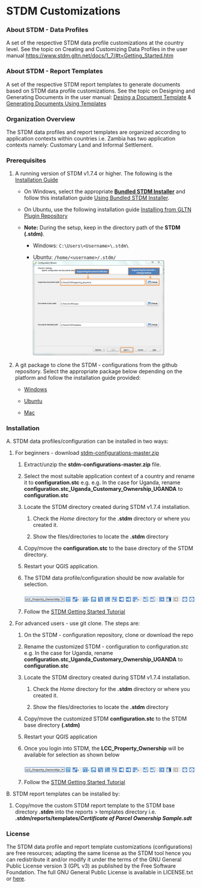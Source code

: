**STDM Customizations**
==============================

### About STDM - Data Profiles
A set of the respective STDM data profile customizations at the country level. See the topic on Creating and Customizing Data Profiles in the user manual https://www.stdm.gltn.net/docs/1_7/#t=Getting_Started.htm


### About STDM - Report Templates
A set of the respective STDM report templates to generate documents based on STDM data profile customizations. See the topic on Designing and Generating Documents in the user manual: [Desing a Document Template](https://www.stdm.gltn.net/docs/1_7/Designing_a_Document_Template.htm) & [Generating Documents Using Templates](https://www.stdm.gltn.net/docs/1_7/Generating_Documents_Using_Templates.htm)


### Organization Overview

The STDM data profiles and report templates are organized according to application contexts within countries i.e. Zambia has two application contexts namely: Customary Land  and Informal Settlement.

### Prerequisites

1. A running version of STDM v1.7.4 or higher. The following is the [Installation Guide](https://github.com/gltn/stdm)

	- On Windows, select the appropriate **[Bundled STDM Installer](https://www.stdm.gltn.net/docs/1_7/#t=usingbundledstdminstaller.htm)** and follow this installation guide [Using Bundled STDM Installer]( https://www.stdm.gltn.net/docs/1_7/#t=usingbundledstdminstaller.htm).

	- On Ubuntu, use the following installation guide [Installing from GLTN Plugin Repository](https://www.stdm.gltn.net/docs/1_7/#t=installingfromgltnpluginreposito.htm)

	- **Note:** During the setup, keep in the directory path of the **STDM (.stdm)**.

		- Windows: `C:\Users\<Username>\.stdm\`

		- Ubuntu: `/home/<username>/.stdm/`	
			<img width="350" alt="STDM directory" src="./images/readme/path_supporting_documents.png" />

2. A git package to clone the STDM - configurations from the github repository. Select the appropriate package below depending on the platform and follow the installation guide provided:

	- [Windows](https://www.atlassian.com/git/tutorials/install-git#windows)

	- [Ubuntu](https://www.atlassian.com/git/tutorials/install-git#linux)

	- [Mac](https://www.atlassian.com/git/tutorials/install-git#mac-os-x)


### Installation

A. STDM data profiles/configuration can be installed in two ways:

1. For beginners - download [stdm-configurations-master.zip](https://github.com/gltn/stdm-configurations/archive/master.zip)
	
	1. Extract/unzip the **stdm-configurations-master.zip** file.

	2. Select the most suitable application context of a country and rename it to **configuration.stc** e.g. e.g. In the case for Uganda, rename **configuration.stc_Uganda_Customary_Ownership_UGANDA** to **configuration.stc**

	3. Locate the STDM directory created during STDM v1.7.4 installation. 

		1. Check the _Home_ directory for the **.stdm** directory or where you created it.

		2. Show the files/directories to locate the **.stdm** directory 

	4. Copy/move the **configuration.stc** to the base directory of the STDM directory.

	5. Restart your QGIS application.

	6. The STDM data profile/configuration should be now available for selection.

		<img src="./images/readme/lcc_zambia_config.png" alt="configuration wizard icon" style="margin-top: 10px;" />

	7. Follow the [STDM Getting Started Tutorial](https://www.stdm.gltn.net/docs/1_7/#t=Getting_Started.htm)


2. For advanced users - use git clone. The steps are:
		
	1. On the STDM - configuration repository, clone or download the repo 

    2. Rename the customized STDM - configuration to configuration.stc e.g. In the case for Uganda, rename **configuration.stc_Uganda_Customary_Ownership_UGANDA** to **configuration.stc**

    3. Locate the STDM directory created during STDM v1.7.4 installation. 

		1. Check the _Home_ directory for the **.stdm** directory or where you created it.

		2. Show the files/directories to locate the **.stdm** directory 

    4. Copy/move the customized STDM **configuration.stc** to the STDM base directory **(.stdm)**

	5. Restart your QGIS application

	6. Once you login into STDM, the **LCC_Property_Ownership** will be available for selection as shown below

		<img src="./images/readme/lcc_zambia_config.png" alt="configuration wizard icon" style="margin-top: 10px;" />

	7. Follow the [STDM Getting Started Tutorial](https://www.stdm.gltn.net/docs/1_7/#t=Getting_Started.htm)


B. STDM report templates can be installed by:

1. Copy/move the custom STDM report template to the STDM base directory **.stdm** into the reports > templates directory i.e. **.stdm/reports/templates/_Certificate of Parcel Ownership Sample.sdt_**


### License

The STDM data profile and report template customizations (configurations) are free resources; adapting the same license as the STDM tool hence you can redistribute it and/or modify it under the terms of the GNU General Public License version 3 (GPL v3) as published by the Free Software Foundation. The full GNU General Public License is available in LICENSE.txt or [here](http://www.gnu.org/licenses/gpl-3.0.html).